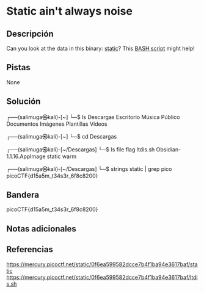# Static ain't always noise

## Descripción
Can you look at the data in this binary: [static](https://mercury.picoctf.net/static/0f6ea599582dcce7b4f1ba94e3617baf/static)? This [BASH script](https://mercury.picoctf.net/static/0f6ea599582dcce7b4f1ba94e3617baf/ltdis.sh) might help!

## Pistas
None

## Solución
┌──(salimuga㉿kali)-[~]
└─$ ls
Descargas   Escritorio  Música      Público
Documentos  Imágenes    Plantillas  Vídeos
                                                                             
┌──(salimuga㉿kali)-[~]
└─$ cd Descargas
                                                                             
┌──(salimuga㉿kali)-[~/Descargas]
└─$ ls
file  flag  ltdis.sh  Obsidian-1.1.16.AppImage  static  warm
                                                                             
┌──(salimuga㉿kali)-[~/Descargas]
└─$ strings static | grep pico
picoCTF{d15a5m_t34s3r_6f8c8200}

## Bandera

picoCTF{d15a5m_t34s3r_6f8c8200}

## Notas adicionales


## Referencias
https://mercury.picoctf.net/static/0f6ea599582dcce7b4f1ba94e3617baf/static
https://mercury.picoctf.net/static/0f6ea599582dcce7b4f1ba94e3617baf/ltdis.sh